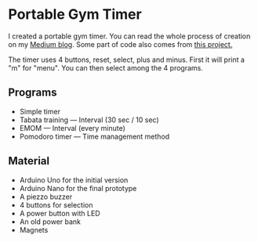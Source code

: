# Portable Gym Timer
I created a portable gym timer. You can read the whole process of creation on my [Medium blog](https://tomrocc.medium.com/from-idea-to-prototype-8fb2aac1178f?sk=cb68b2c0987ea5621828a1683279f179). Some part of code also comes from [this project.](https://www.instructables.com/DIY-Garage-Gym-Timer/) 

The timer uses 4 buttons, reset, select, plus and minus. First it will print a "m" for "menu". You can then select among the 4 programs. 

## Programs
* Simple timer
* Tabata training — Interval (30 sec / 10 sec)
* EMOM — Interval (every minute)
* Pomodoro timer — Time management method

## Material
* Arduino Uno for the initial version
* Arduino Nano for the final prototype
* A piezzo buzzer
* 4 buttons for selection
* A power button with LED
* An old power bank
* Magnets



